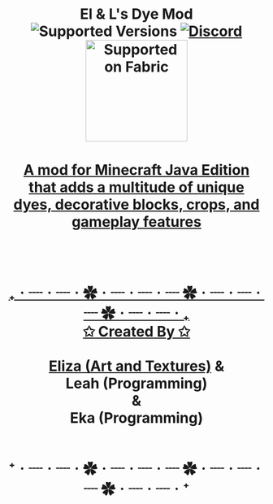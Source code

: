<h1 align="center"> El & L's Dye Mod
<br>	<img src="https://img.shields.io/badge/Available%20for-MC%201.20.1-c70039" alt="Supported Versions">
  	<a href="https://discord.gg/uNZQ5NbnMX"><img src="https://img.shields.io/static/v1?label= &message=Tellio's Projects&style=flat&logo=Discord&color=363b5c" alt="Discord"></a>
    <br>
<a href="https://fabricmc.net/"><img src="https://cdn.discordapp.com/attachments/705864145169416313/969720133998239794/fabric_supported.png"alt="Supported on Fabric"width="200"</a> 

<h4 align="center"> 
A mod for Minecraft Java Edition that adds a multitude of unique dyes, decorative blocks, crops, and gameplay features <br>
<br><br>
<br> ₊ㆍ┈ㆍ┈ㆍ✿ㆍ┈ㆍ┈ㆍ┈ ✿ㆍ┈ㆍ┈ㆍ┈ ✿ㆍ┈ㆍ┈ㆍ₊ <br>
✩ Created By ✩ <br> <br>
Eliza (Art and Textures)<a href ="https://twitter.com/tellioaridoitsu"></a>   
 & <br>
Leah (Programming)<a href ="https://twitter.com/leafenzio"></a> <br>
 & <br>
Eka (Programming)<a href ="https://github.com/Eko-byte"></a> <br>

<br> ⁺ㆍ┈ㆍ┈ㆍ✿ㆍ┈ㆍ┈ㆍ┈ ✿ㆍ┈ㆍ┈ㆍ┈ ✿ㆍ┈ㆍ┈ㆍ⁺
</h4>
